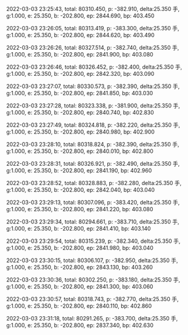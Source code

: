 2022-03-03 23:25:43, total: 80310.450, p: -382.910, delta:25.350 手, g:1.000, e: 25.350, b: -202.800, ep: 2844.690, bp: 403.450

2022-03-03 23:26:05, total: 80313.419, p: -383.300, delta:25.350 手, g:1.000, e: 25.350, b: -202.800, ep: 2844.620, bp: 403.490

2022-03-03 23:26:26, total: 80327.514, p: -382.740, delta:25.350 手, g:1.000, e: 25.350, b: -202.800, ep: 2841.900, bp: 403.080

2022-03-03 23:26:46, total: 80326.452, p: -382.400, delta:25.350 手, g:1.000, e: 25.350, b: -202.800, ep: 2842.320, bp: 403.090

2022-03-03 23:27:07, total: 80330.573, p: -382.390, delta:25.350 手, g:1.000, e: 25.350, b: -202.800, ep: 2841.850, bp: 403.030

2022-03-03 23:27:28, total: 80323.338, p: -381.900, delta:25.350 手, g:1.000, e: 25.350, b: -202.800, ep: 2840.740, bp: 402.830

2022-03-03 23:27:49, total: 80324.818, p: -382.220, delta:25.350 手, g:1.000, e: 25.350, b: -202.800, ep: 2840.980, bp: 402.900

2022-03-03 23:28:10, total: 80318.824, p: -382.390, delta:25.350 手, g:1.000, e: 25.350, b: -202.800, ep: 2840.010, bp: 402.800

2022-03-03 23:28:31, total: 80326.921, p: -382.490, delta:25.350 手, g:1.000, e: 25.350, b: -202.800, ep: 2841.190, bp: 402.960

2022-03-03 23:28:52, total: 80328.883, p: -382.280, delta:25.350 手, g:1.000, e: 25.350, b: -202.800, ep: 2842.040, bp: 403.040

2022-03-03 23:29:13, total: 80307.096, p: -383.420, delta:25.350 手, g:1.000, e: 25.350, b: -202.800, ep: 2841.220, bp: 403.080

2022-03-03 23:29:34, total: 80294.661, p: -383.710, delta:25.350 手, g:1.000, e: 25.350, b: -202.800, ep: 2841.410, bp: 403.140

2022-03-03 23:29:54, total: 80315.239, p: -382.340, delta:25.350 手, g:1.000, e: 25.350, b: -202.800, ep: 2841.980, bp: 403.040

2022-03-03 23:30:15, total: 80306.107, p: -382.950, delta:25.350 手, g:1.000, e: 25.350, b: -202.800, ep: 2843.130, bp: 403.260

2022-03-03 23:30:36, total: 80302.250, p: -383.180, delta:25.350 手, g:1.000, e: 25.350, b: -202.800, ep: 2841.300, bp: 403.060

2022-03-03 23:30:57, total: 80318.743, p: -382.770, delta:25.350 手, g:1.000, e: 25.350, b: -202.800, ep: 2840.110, bp: 402.860

2022-03-03 23:31:18, total: 80291.265, p: -383.700, delta:25.350 手, g:1.000, e: 25.350, b: -202.800, ep: 2837.340, bp: 402.630